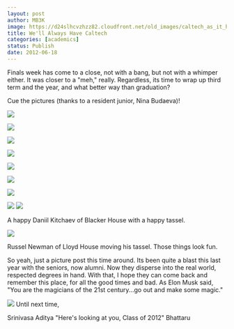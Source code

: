 ```yaml
---
layout: post
author: MB3K
image: https://d24slhcvzhzz82.cloudfront.net/old_images/caltech_as_it_happens/6a0105349b8251970b01761585dbff970c.jpg
title: We'll Always Have Caltech 
categories: [academics]
status: Publish
date: 2012-06-18
---
```



Finals week has come to a close, not with a bang, but not with a whimper either. It was closer to a "meh," really. Regardless, its time to wrap up third term and the year, and what better way than graduation?

Cue the pictures (thanks to a resident junior, Nina Budaeva)!


![](https://d24slhcvzhzz82.cloudfront.net/old_images/caltech_as_it_happens/6a0105349b8251970b01761585dea6970c.jpg)


![](https://d24slhcvzhzz82.cloudfront.net/old_images/caltech_as_it_happens/6a0105349b8251970b0167679042c9970b.jpg)


![](https://d24slhcvzhzz82.cloudfront.net/old_images/caltech_as_it_happens/6a0105349b8251970b016767904367970b.jpg)


![](https://d24slhcvzhzz82.cloudfront.net/old_images/caltech_as_it_happens/6a0105349b8251970b016767904431970b.jpg)


![](https://d24slhcvzhzz82.cloudfront.net/old_images/caltech_as_it_happens/6a0105349b8251970b0167679048c5970b.jpg)


![](https://d24slhcvzhzz82.cloudfront.net/old_images/caltech_as_it_happens/6a0105349b8251970b0163069cb6bb970d.jpg)


![](https://d24slhcvzhzz82.cloudfront.net/old_images/caltech_as_it_happens/6a0105349b8251970b016767904731970b.jpg)


![](https://d24slhcvzhzz82.cloudfront.net/old_images/caltech_as_it_happens/6a0105349b8251970b0163069cbe94970d.jpg)
![](https://fbcdn-sphotos-a.akamaihd.net/hphotos-ak-snc6/251952_4076745355529_258369694_n.jpg)

A happy Daniil Kitchaev of Blacker House with a happy tassel.

![](https://fbcdn-sphotos-a.akamaihd.net/hphotos-ak-snc6/208956_4076748315603_668869606_n.jpg)

Russel Newman of Lloyd House moving his tassel. Those things look fun.

So yeah, just a picture post this time around. Its been quite a blast this last year with the seniors, now alumni. Now they disperse into the real world, respected degrees in hand. With that, I hope they can come back and remember this place, for all the good times and bad. As Elon Musk said, "You are the magicians of the 21st century...go out and make some magic."

![](https://d24slhcvzhzz82.cloudfront.net/old_images/caltech_as_it_happens/6a0105349b8251970b01761585ecb4970c.jpg)
Until next time,

Srinivasa Aditya "Here's looking at you, Class of 2012" Bhattaru

